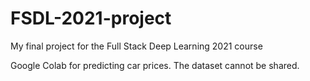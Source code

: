 # FSDL-2021-project
My final project for the Full Stack Deep Learning 2021 course 

Google Colab for predicting car prices. The dataset cannot be shared.
